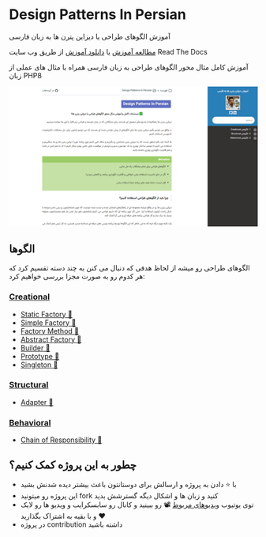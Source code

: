 # Design Patterns In Persian

آموزش الگوهای طراحی یا دیزاین پترن ها به زبان فارسی

[مطالعه آموزش](https://design-patterns-in-persian.readthedocs.io/en/latest/) یا [دانلود آموزش](https://readthedocs.org/projects/design-patterns-in-persian/downloads/) از طریق وب سایت Read The Docs

آموزش کامل مثال محور الگوهای طراحی به زبان فارسی همراه با مثال های عملی از زبان PHP8

![](docs.jpg)

## الگوها

الگوهای طراحی رو میشه از لحاظ هدفی که دنبال می کنن به چند دسته تقسیم کرد که هر کدوم رو به صورت مجزا بررسی خواهیم کرد:

### [Creational](https://design-patterns-in-persian.readthedocs.io/en/latest/Creational/README.html)

* [Static Factory 📑](https://design-patterns-in-persian.readthedocs.io/en/latest/Creational/StaticFactory/README.html)
* [Simple Factory 📑](https://design-patterns-in-persian.readthedocs.io/en/latest/Creational/SimpleFactory/README.html)
* [Factory Method 📑](https://design-patterns-in-persian.readthedocs.io/en/latest/Creational/FactoryMethod/README.html)
* [Abstract Factory 📑](https://design-patterns-in-persian.readthedocs.io/en/latest/Creational/AbstractFactory/README.html)
* [Builder 📑](https://design-patterns-in-persian.readthedocs.io/en/latest/Creational/Builder/README.html)
* [Prototype 📑](https://design-patterns-in-persian.readthedocs.io/en/latest/Creational/Prototype/README.html)
* [Singleton 📑](https://design-patterns-in-persian.readthedocs.io/en/latest/Creational/Singleton/README.html)

### [Structural](https://design-patterns-in-persian.readthedocs.io/en/latest/Structural/README.html)

* [Adapter 📑](https://design-patterns-in-persian.readthedocs.io/en/latest/Structural/Adapter/README.html)

### [Behavioral](https://design-patterns-in-persian.readthedocs.io/en/latest/Behavioral/README.html)

* [Chain of Responsibility 📑](https://design-patterns-in-persian.readthedocs.io/en/latest/Behavioral/ChainOfResponsibility/README.html)

## چطور به این پروژه کمک کنیم؟ 

- با ⭐ دادن به پروژه و ارسالش برای دوستانتون باعث بیشتر دیده شدنش بشید
- این پروژه رو میتونید fork کنید و زبان ها و اشکال دیگه گسترشش بدید
- توی یوتیوب [ویدیوهای مربوط](https://www.youtube.com/playlist?list=PLwQhn2KOvsfVku8Dh8adeQj6s1qNIk42v) 📽 رو ببینید 
  و کانال رو سابسکرایب و ویدیو ها رو لایک ♥ و با بقیه به اشتراک بگذارید
- در پروژه contribution داشته باشید
